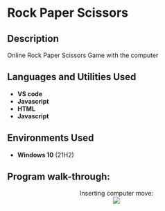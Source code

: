 <h1>Rock Paper Scissors</h1>


<h2>Description</h2>
Online Rock Paper Scissors Game with the computer
<br />


<h2>Languages and Utilities Used</h2>

- <b>VS code</b> 
- <b>Javascript</b>
- <b>HTML</b>
- <b>Javascript</b>

<h2>Environments Used </h2>

- <b>Windows 10</b> (21H2)

<h2>Program walk-through:</h2>

<p align="center">
Inserting computer move: <br/>
<img src="https://i.imgur.com/hQ6HhB7.png"/>
<br />


<!--
 ```diff
- text in red
+ text in green
! text in orange
# text in gray
@@ text in purple (and bold)@@
```
--!>
